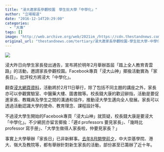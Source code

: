 ```yaml
---
title: "浸大邀家長參觀校園　學生批大學「中學化」"
author: "立場報道"
date: "2016-12-14T20:29:00"
categories:
  - "大專"
tags: []
image: "http://web.archive.org/web/2021im_/https://cdn.thestandnews.com/media/photos/cache/bu-01_5LUZq_1200x0.png"
original_url: "thestandnews.com/tertiary/浸大邀家長參觀校園-學生批大學-中學化"
---
```

![](http://web.archive.org/web/2021im_/https://cdn.thestandnews.com/media/photos/cache/bu-01_5LUZq_1200x0.png)

浸大昨日向學生家長發出通告，宣布將於明年2月舉辦首屆「踏上全人教育青雲路」的活動，邀請家長參觀校園。Facebook專頁「浸大山神」揶揄活動實為「家長日」，批評校方將浸大「中學化」。

翻查[浸大網頁資料](http://web.archive.org/web/20210629052715/http://steps.hkbu.edu.hk/index.html)，活動將於2月11日舉行，除了包括不同主題的講座之外，家長亦可以參觀實驗室、中醫藥大樓、圖書館等。校長錢大康的歡迎辭指，活動是要促進家長、教職員及學生之間的溝通和協作，推動浸大學生邁向全人發展。家長可以透過活動認識大學的使命、教育理念、課程設計等。

不過浸大學生開始的Facebook專頁「浸大山神」就質疑，校長錢大康是要浸大「中學化」。不少網民亦留言揶揄：「遲d professors 要見家長」、「幾時比professor 寫手册」、「大學生做得人家長啦，仲要見家長？」

事實上大學舉辦「家長日」已非新鮮事。[去年8月開學前夕](../../society/%E5%AE%B6%E9%95%B7%E4%B9%9F%E8%BF%8E%E6%96%B0-%E5%A4%9A%E5%AE%B6%E5%A4%A7%E5%AD%B8%E8%BE%A6%E6%96%B0%E7%94%9F%E5%AE%B6%E9%95%B7%E6%B4%BB%E5%8B%95-%E7%A8%B1%E5%8F%AF%E5%A2%9E%E9%80%B2%E4%BA%86%E8%A7%A3-%E7%B6%B2%E6%B0%91%E6%89%B9%E5%A4%A7%E5%AD%B8%E5%B0%8F%E5%AD%B8%E5%8C%96/)，中大崇基學院、港大、嶺大及教院等，都有舉辦針對新生家長的活動，部份甚至已籌辦了近十年。